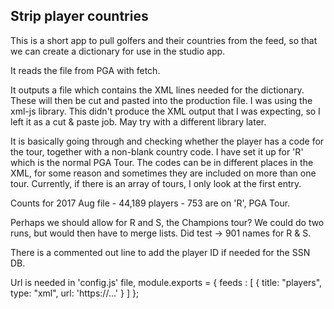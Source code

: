 ## Strip player countries

This is a short app to pull golfers and their countries from the feed, so that we can create a dictionary for use in the studio app.

It reads the file from PGA with fetch.

It outputs a file which contains the XML lines needed for the dictionary. These will then be cut and pasted into the production file. I was using the xml-js library. This didn't produce the XML output that I was expecting, so I left it as a cut & paste job. May try with a different library later.

It is basically going through and checking whether the player has a code for the tour, together with a non-blank country code. I have set it up for 'R' which is the normal PGA Tour. The codes can be in different places in the XML, for some reason and sometimes they are included on more than one tour.  Currently, if there is an array of tours, I only look at the first entry.

Counts for 2017 Aug file - 44,189 players - 753 are on 'R', PGA Tour.

Perhaps we should allow for R and S, the Champions tour? We could do two runs, but would then have to merge lists. Did test -> 901 names for R & S.

There is a commented out line to add the player ID if needed for the SSN DB.

Url is needed in 'config.js' file,
module.exports = {
  feeds :  [
        { title: "players", type: "xml", url: 'https://...' }
        ]
};

